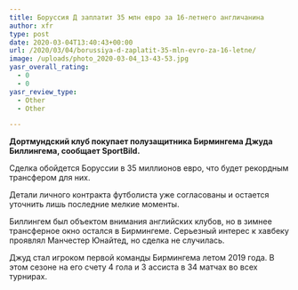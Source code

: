 ```yaml
---
title: Боруссия Д заплатит 35 млн евро за 16-летнего англичанина
author: xfr
type: post
date: 2020-03-04T13:40:43+00:00
url: /2020/03/04/borussiya-d-zaplatit-35-mln-evro-za-16-letne/
image: /uploads/photo_2020-03-04_13-43-53.jpg
yasr_overall_rating:
  - 0
  - 0
yasr_review_type:
  - Other
  - Other

---
```

**Дортмундский клуб покупает полузащитника Бирмингема Джуда Биллингема, сообщает SportBild.**

Сделка обойдется Боруссии в 35 миллионов евро, что будет рекордным трансфером для них.

Детали личного контракта футболиста уже согласованы и остается уточнить лишь последние мелкие моменты.

Биллингем был объектом внимания английских клубов, но в зимнее трансферное окно остался в Бирмингеме. Серьезный интерес к хавбеку проявлял Манчестер Юнайтед, но сделка не случилась.

Джуд стал игроком первой команды Бирмингема летом 2019 года. В этом сезоне на его счету 4 гола и 3 ассиста в 34 матчах во всех турнирах.